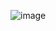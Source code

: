 ![image](https://github.com/RoshanYeah/Project-197/assets/98729871/bb757494-6bb9-46d8-ac07-dc252666d72a)
